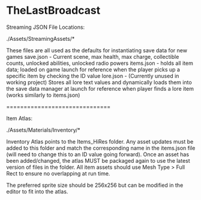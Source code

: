 # TheLastBroadcast

Streaming JSON File Locations:

./Assets/StreamingAssets/*


These files are all used as the defaults for instantiating save data for new games
save.json - Current scene, max health, max charge, collectible counts, unlocked abilities, unlocked radio powers
items.json - holds all item data; loaded on game launch for reference when the player picks up a specific item by checking the ID value
lore.json - (Currently unused in working project) Stores all lore text values and dynamically loads them into the save data manager at launch for reference when player finds a lore item (works similarly to items.json)


==============================


Item Atlas:

./Assets/Materials/Inventory/*


Inventory Atlas points to the Items_HiRes folder. Any asset updates must be added to this folder and match the corresponding name in the items.json file (will need to change this to an ID value going forward). Once an asset has been added/changed, the atlas MUST be packaged again to use the latest version of files in the folder. All item assets should use Mesh Type > Full Rect to ensure no overlapping at run time. 

The preferred sprite size should be 256x256 but can be modified in the editor to fit into the atlas.
